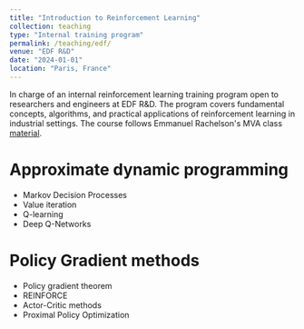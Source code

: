 ```yaml
---
title: "Introduction to Reinforcement Learning"
collection: teaching
type: "Internal training program"
permalink: /teaching/edf/
venue: "EDF R&D"
date: "2024-01-01"
location: "Paris, France"
---
```


In charge of an internal reinforcement learning training program open to researchers and engineers at EDF R&D. The program covers fundamental concepts, algorithms, and practical applications of reinforcement learning in industrial settings. The course follows Emmanuel Rachelson's MVA class [material](https://github.com/abfariah/RL_Class).

Approximate dynamic programming
======
* Markov Decision Processes
* Value iteration
* Q-learning
* Deep Q-Networks

Policy Gradient methods
======

* Policy gradient theorem
* REINFORCE
* Actor-Critic methods
* Proximal Policy Optimization